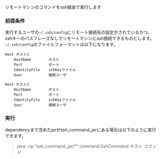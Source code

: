 リモートマシンのコマンドをssh経由で実行します
### 前提条件
実行するユーザの`~/.ssh/config`にリモート接続先の設定がされているかつ、sshキーのパスフレーズなしでリモートマシンにssh接続できるものとします。
`~/.ssh/config`のファイルフォーマットは以下になります。
```
Host ホスト1
    HostName        ホスト
    Port            ポート
    IdentityFile    sshKeyファイル
    User            接続ユーザ

Host ホスト2
    HostName        ホスト
    Port            ポート
    IdentityFile    sshKeyファイル
    User            接続ユーザ
```

### 実行
dependencyまで含めたjarがssh_command_jarにある場合は以下のように実行できます。
> java -cp "ssh_command_jar/*"  command.SshCommand ホスト コマンド
